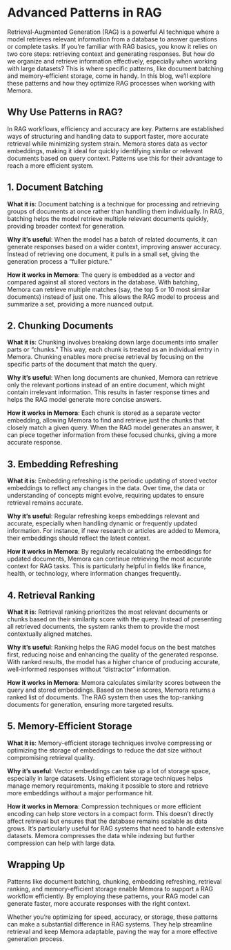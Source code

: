 # Advanced Patterns in RAG

Retrieval-Augmented Generation (RAG) is a powerful AI technique where a model retrieves relevant information from a database to answer questions or complete tasks. If you’re familiar with RAG basics, you know it relies on two core steps: retrieving context and generating responses. But how do we organize and retrieve information effectively, especially when working with large datasets? This is where specific patterns, like document batching and memory-efficient storage, come in handy. In this blog, we’ll explore these patterns and how they optimize RAG processes when working with Memora.

## Why Use Patterns in RAG?

In RAG workflows, efficiency and accuracy are key. Patterns are established ways of structuring and handling data to support faster, more accurate retrieval while minimizing system strain. Memora stores data as vector embeddings, making it ideal for quickly identifying similar or relevant documents based on query context. Patterns use this for their advantage to reach a more efficient system.

## 1. Document Batching

**What it is**: Document batching is a technique for processing and retrieving groups of documents at once rather than handling them individually. In RAG, batching helps the model retrieve multiple relevant documents quickly, providing broader context for generation.

**Why it’s useful**: When the model has a batch of related documents, it can generate responses based on a wider context, improving answer accuracy. Instead of retrieving one document, it pulls in a small set, giving the generation process a “fuller picture.”

**How it works in Memora**: The query is embedded as a vector and compared against all stored vectors in the database. With batching, Memora can retrieve multiple matches (say, the top 5 or 10 most similar documents) instead of just one. This allows the RAG model to process and summarize a set, providing a more nuanced output.

## 2. Chunking Documents

**What it is**: Chunking involves breaking down large documents into smaller parts or “chunks.” This way, each chunk is treated as an individual entry in Memora. Chunking enables more precise retrieval by focusing on the specific parts of the document that match the query.

**Why it’s useful**: When long documents are chunked, Memora can retrieve only the relevant portions instead of an entire document, which might contain irrelevant information. This results in faster response times and helps the RAG model generate more concise answers.

**How it works in Memora**: Each chunk is stored as a separate vector embedding, allowing Memora to find and retrieve just the chunks that closely match a given query. When the RAG model generates an answer, it can piece together information from these focused chunks, giving a more accurate response.

## 3. Embedding Refreshing

**What it is**: Embedding refreshing is the periodic updating of stored vector embeddings to reflect any changes in the data. Over time, the data or understanding of concepts might evolve, requiring updates to ensure retrieval remains accurate.

**Why it’s useful**: Regular refreshing keeps embeddings relevant and accurate, especially when handling dynamic or frequently updated information. For instance, if new research or articles are added to Memora, their embeddings should reflect the latest context.

**How it works in Memora**: By regularly recalculating the embeddings for updated documents, Memora can continue retrieving the most accurate context for RAG tasks. This is particularly helpful in fields like finance, health, or technology, where information changes frequently.

## 4. Retrieval Ranking

**What it is**: Retrieval ranking prioritizes the most relevant documents or chunks based on their similarity score with the query. Instead of presenting all retrieved documents, the system ranks them to provide the most contextually aligned matches.

**Why it’s useful**: Ranking helps the RAG model focus on the best matches first, reducing noise and enhancing the quality of the generated response. With ranked results, the model has a higher chance of producing accurate, well-informed responses without “distractor” information.

**How it works in Memora**: Memora calculates similarity scores between the query and stored embeddings. Based on these scores, Memora returns a ranked list of documents. The RAG system then uses the top-ranking documents for generation, ensuring more targeted results.

## 5. Memory-Efficient Storage

**What it is**: Memory-efficient storage techniques involve compressing or optimizing the storage of embeddings to reduce the dat size without compromising retrieval quality.

**Why it’s useful**: Vector embeddings can take up a lot of storage space, especially in large datasets. Using efficient storage techniques helps manage memory requirements, making it possible to store and retrieve more embeddings without a major performance hit.

**How it works in Memora**: Compression techniques or more efficient encoding can help store vectors in a compact form. This doesn’t directly affect retrieval but ensures that the database remains scalable as data grows. It’s particularly useful for RAG systems that need to handle extensive datasets. Memora compresses the data while indexing but further compression can help with large data.

## Wrapping Up

Patterns like document batching, chunking, embedding refreshing, retrieval ranking, and memory-efficient storage enable Memora to support a RAG workflow efficiently. By employing these patterns, your RAG model can generate faster, more accurate responses with the right context.

Whether you’re optimizing for speed, accuracy, or storage, these patterns can make a substantial difference in RAG systems. They help streamline retrieval and keep Memora adaptable, paving the way for a more effective generation process.
